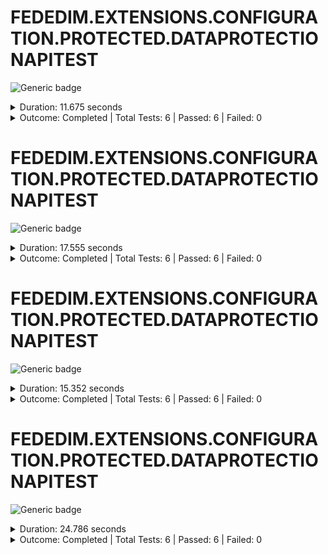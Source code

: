 
# FEDEDIM.EXTENSIONS.CONFIGURATION.PROTECTED.DATAPROTECTIONAPITEST

![Generic badge](https://img.shields.io/badge/6/6-PASSED-brightgreen.svg)
<details>
  <summary>Duration: 11.675 seconds</summary>
  <table>
    <tr>
      <th>Start:</th>
      <td><code>2024-08-01 14:07:19.815 UTC</code></td>
    </tr>
    <tr>
      <th>Creation:</th>
      <td><code>2024-08-01 14:07:29.267 UTC</code></td>
    </tr>
    <tr>
      <th>Queuing:</th>
      <td><code>2024-08-01 14:07:29.267 UTC</code></td>
    </tr>
    <tr>
      <th>Finish:</th>
      <td><code>2024-08-01 14:07:31.490 UTC</code></td>
    </tr>
    <tr>
      <th>Duration:</th>
      <td><code>11.675 seconds</code></td>
    </tr>
  </table>
</details>
<details>
  <summary>Outcome: Completed | Total Tests: 6 | Passed: 6 | Failed: 0</summary>
  <table>
    <tr>
      <th>Total:</th>
      <td>6</td>
    </tr>
    <tr>
      <th>Executed:</th>
      <td>6</td>
    </tr>
    <tr>
      <th>Passed:</th>
      <td>6</td>
    </tr>
    <tr>
      <th>Failed:</th>
      <td>0</td>
    </tr>
  </table>
</details>


# FEDEDIM.EXTENSIONS.CONFIGURATION.PROTECTED.DATAPROTECTIONAPITEST

![Generic badge](https://img.shields.io/badge/6/6-PASSED-brightgreen.svg)
<details>
  <summary>Duration: 17.555 seconds</summary>
  <table>
    <tr>
      <th>Start:</th>
      <td><code>2024-08-01 14:07:01.494 UTC</code></td>
    </tr>
    <tr>
      <th>Creation:</th>
      <td><code>2024-08-01 14:07:17.652 UTC</code></td>
    </tr>
    <tr>
      <th>Queuing:</th>
      <td><code>2024-08-01 14:07:17.652 UTC</code></td>
    </tr>
    <tr>
      <th>Finish:</th>
      <td><code>2024-08-01 14:07:19.049 UTC</code></td>
    </tr>
    <tr>
      <th>Duration:</th>
      <td><code>17.555 seconds</code></td>
    </tr>
  </table>
</details>
<details>
  <summary>Outcome: Completed | Total Tests: 6 | Passed: 6 | Failed: 0</summary>
  <table>
    <tr>
      <th>Total:</th>
      <td>6</td>
    </tr>
    <tr>
      <th>Executed:</th>
      <td>6</td>
    </tr>
    <tr>
      <th>Passed:</th>
      <td>6</td>
    </tr>
    <tr>
      <th>Failed:</th>
      <td>0</td>
    </tr>
  </table>
</details>


# FEDEDIM.EXTENSIONS.CONFIGURATION.PROTECTED.DATAPROTECTIONAPITEST

![Generic badge](https://img.shields.io/badge/6/6-PASSED-brightgreen.svg)
<details>
  <summary>Duration: 15.352 seconds</summary>
  <table>
    <tr>
      <th>Start:</th>
      <td><code>2024-08-01 14:02:27.389 UTC</code></td>
    </tr>
    <tr>
      <th>Creation:</th>
      <td><code>2024-08-01 14:02:40.146 UTC</code></td>
    </tr>
    <tr>
      <th>Queuing:</th>
      <td><code>2024-08-01 14:02:40.146 UTC</code></td>
    </tr>
    <tr>
      <th>Finish:</th>
      <td><code>2024-08-01 14:02:42.741 UTC</code></td>
    </tr>
    <tr>
      <th>Duration:</th>
      <td><code>15.352 seconds</code></td>
    </tr>
  </table>
</details>
<details>
  <summary>Outcome: Completed | Total Tests: 6 | Passed: 6 | Failed: 0</summary>
  <table>
    <tr>
      <th>Total:</th>
      <td>6</td>
    </tr>
    <tr>
      <th>Executed:</th>
      <td>6</td>
    </tr>
    <tr>
      <th>Passed:</th>
      <td>6</td>
    </tr>
    <tr>
      <th>Failed:</th>
      <td>0</td>
    </tr>
  </table>
</details>


# FEDEDIM.EXTENSIONS.CONFIGURATION.PROTECTED.DATAPROTECTIONAPITEST

![Generic badge](https://img.shields.io/badge/6/6-PASSED-brightgreen.svg)
<details>
  <summary>Duration: 24.786 seconds</summary>
  <table>
    <tr>
      <th>Start:</th>
      <td><code>2024-08-01 14:02:01.501 UTC</code></td>
    </tr>
    <tr>
      <th>Creation:</th>
      <td><code>2024-08-01 14:02:24.794 UTC</code></td>
    </tr>
    <tr>
      <th>Queuing:</th>
      <td><code>2024-08-01 14:02:24.794 UTC</code></td>
    </tr>
    <tr>
      <th>Finish:</th>
      <td><code>2024-08-01 14:02:26.287 UTC</code></td>
    </tr>
    <tr>
      <th>Duration:</th>
      <td><code>24.786 seconds</code></td>
    </tr>
  </table>
</details>
<details>
  <summary>Outcome: Completed | Total Tests: 6 | Passed: 6 | Failed: 0</summary>
  <table>
    <tr>
      <th>Total:</th>
      <td>6</td>
    </tr>
    <tr>
      <th>Executed:</th>
      <td>6</td>
    </tr>
    <tr>
      <th>Passed:</th>
      <td>6</td>
    </tr>
    <tr>
      <th>Failed:</th>
      <td>0</td>
    </tr>
  </table>
</details>

